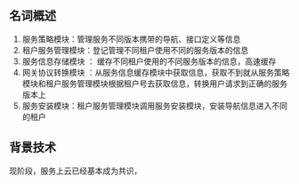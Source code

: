 ## 名词概述
1. 服务策略模块：管理服务不同版本携带的导航、接口定义等信息
2. 租户服务管理模块：登记管理不同租户使用不同的服务版本的信息
3. 服务信息存储模块 ： 缓存不同租户使用的不同服务版本的信息，高速缓存
4. 网关协议转换模块 ：从服务信息缓存模块中获取信息，获取不到就从服务策略模块和租户服务管理模块根据租户号去获取信息，转换用户请求到正确的服务版本上
5. 服务安装模块：租户服务管理模块调用服务安装模块，安装导航信息进入不同的租户

## 背景技术
现阶段，服务上云已经基本成为共识，
